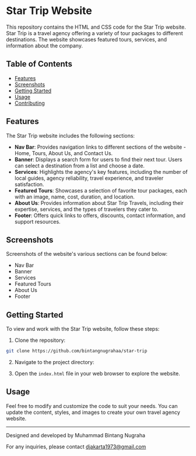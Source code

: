 # Star Trip Website

This repository contains the HTML and CSS code for the Star Trip website. Star Trip is a travel agency offering a variety of tour packages to different destinations. The website showcases featured tours, services, and information about the company.

## Table of Contents

- [Features](#features)
- [Screenshots](#screenshots)
- [Getting Started](#getting-started)
- [Usage](#usage)
- [Contributing](#contributing)

## Features

The Star Trip website includes the following sections:

- **Nav Bar**: Provides navigation links to different sections of the website - Home, Tours, About Us, and Contact Us.
- **Banner**: Displays a search form for users to find their next tour. Users can select a destination from a list and choose a date.
- **Services**: Highlights the agency's key features, including the number of local guides, agency reliability, travel experience, and traveler satisfaction.
- **Featured Tours**: Showcases a selection of favorite tour packages, each with an image, name, cost, duration, and location.
- **About Us**: Provides information about Star Trip Travels, including their expertise, services, and the types of travelers they cater to.
- **Footer**: Offers quick links to offers, discounts, contact information, and support resources.

## Screenshots

Screenshots of the website's various sections can be found below:

- Nav Bar
- Banner
- Services
- Featured Tours
- About Us
- Footer

## Getting Started

To view and work with the Star Trip website, follow these steps:

1. Clone the repository:

```sh
git clone https://github.com/bintangnugrahaa/star-trip
```

2. Navigate to the project directory:

3. Open the `index.html` file in your web browser to explore the website.

## Usage

Feel free to modify and customize the code to suit your needs. You can update the content, styles, and images to create your own travel agency website.

---

Designed and developed by Muhammad Bintang Nugraha

For any inquiries, please contact djakarta1973@gmail.com

